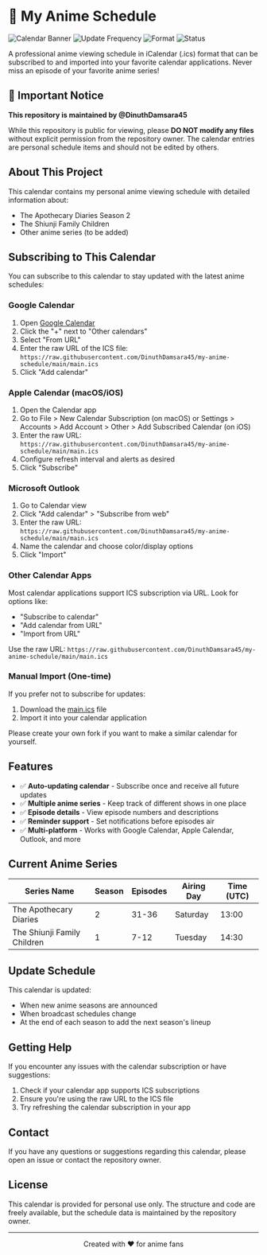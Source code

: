 # 📅 My Anime Schedule

![Calendar Banner](https://img.shields.io/badge/Calendar-Subscribable-brightgreen)
![Update Frequency](https://img.shields.io/badge/Updates-Weekly-blue)
![Format](https://img.shields.io/badge/Format-ICS-orange)
![Status](https://img.shields.io/badge/Status-Active-success)

A professional anime viewing schedule in iCalendar (.ics) format that can be subscribed to and imported into your favorite calendar applications. Never miss an episode of your favorite anime series!

## 🚨 Important Notice

**This repository is maintained by @DinuthDamsara45**

While this repository is public for viewing, please **DO NOT modify any files** without explicit permission from the repository owner. The calendar entries are personal schedule items and should not be edited by others.

## About This Project

This calendar contains my personal anime viewing schedule with detailed information about:
- The Apothecary Diaries Season 2
- The Shiunji Family Children
- Other anime series (to be added)

## Subscribing to This Calendar

You can subscribe to this calendar to stay updated with the latest anime schedules:

### Google Calendar
1. Open [Google Calendar](https://calendar.google.com/)
2. Click the "+" next to "Other calendars"
3. Select "From URL"
4. Enter the raw URL of the ICS file: `https://raw.githubusercontent.com/DinuthDamsara45/my-anime-schedule/main/main.ics`
5. Click "Add calendar"

### Apple Calendar (macOS/iOS)
1. Open the Calendar app
2. Go to File > New Calendar Subscription (on macOS) or Settings > Accounts > Add Account > Other > Add Subscribed Calendar (on iOS)
3. Enter the raw URL: `https://raw.githubusercontent.com/DinuthDamsara45/my-anime-schedule/main/main.ics`
4. Configure refresh interval and alerts as desired
5. Click "Subscribe"

### Microsoft Outlook
1. Go to Calendar view
2. Click "Add calendar" > "Subscribe from web"
3. Enter the raw URL: `https://raw.githubusercontent.com/DinuthDamsara45/my-anime-schedule/main/main.ics`
4. Name the calendar and choose color/display options
5. Click "Import"

### Other Calendar Apps
Most calendar applications support ICS subscription via URL. Look for options like:
- "Subscribe to calendar"
- "Add calendar from URL"
- "Import from URL"

Use the raw URL: `https://raw.githubusercontent.com/DinuthDamsara45/my-anime-schedule/main/main.ics`

### Manual Import (One-time)
If you prefer not to subscribe for updates:
1. Download the [main.ics](https://github.com/DinuthDamsara45/my-anime-schedule/raw/main/main.ics) file
2. Import it into your calendar application

Please create your own fork if you want to make a similar calendar for yourself.

## Features

- ✅ **Auto-updating calendar** - Subscribe once and receive all future updates
- ✅ **Multiple anime series** - Keep track of different shows in one place
- ✅ **Episode details** - View episode numbers and descriptions
- ✅ **Reminder support** - Set notifications before episodes air
- ✅ **Multi-platform** - Works with Google Calendar, Apple Calendar, Outlook, and more

## Current Anime Series

| Series Name | Season | Episodes | Airing Day | Time (UTC) |
|-------------|--------|----------|------------|------------|
| The Apothecary Diaries | 2 | 31-36 | Saturday | 13:00 |
| The Shiunji Family Children | 1 | 7-12 | Tuesday | 14:30 |

## Update Schedule

This calendar is updated:
- When new anime seasons are announced
- When broadcast schedules change
- At the end of each season to add the next season's lineup

## Getting Help

If you encounter any issues with the calendar subscription or have suggestions:

1. Check if your calendar app supports ICS subscriptions
2. Ensure you're using the raw URL to the ICS file
3. Try refreshing the calendar subscription in your app

## Contact

If you have any questions or suggestions regarding this calendar, please open an issue or contact the repository owner.

## License

This calendar is provided for personal use only. The structure and code are freely available, but the schedule data is maintained by the repository owner.

---

<div align="center">
Created with ❤️ for anime fans
</div>